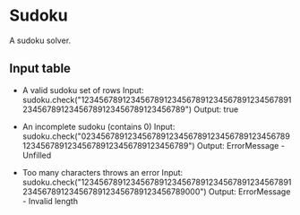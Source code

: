 # Sudoku

A sudoku solver.

## Input table

- A valid sudoku set of rows
Input:
sudoku.check("123456789123456789123456789123456789123456789123456789123456789123456789123456789")
Output:
true

- An incomplete sudoku (contains 0)
Input:
sudoku.check("023456789123456789123456789123456789123456789123456789123456789123456789123456789")
Output:
ErrorMessage - Unfilled

- Too many characters throws an error
Input:
sudoku.check("123456789123456789123456789123456789123456789123456789123456789123456789123456789000")
Output:
ErrorMessage - Invalid length
